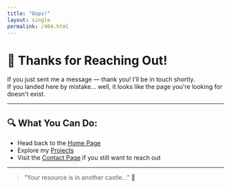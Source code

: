 ```yaml
---
title: "Oops!"
layout: single
permalink: /404.html
---
```


# 👋 Thanks for Reaching Out!

If you just sent me a message — thank you! I'll be in touch shortly.  
If you landed here by mistake… well, it looks like the page you're looking for doesn't exist.

---

## 🔍 What You Can Do:
- Head back to the [Home Page](https://abdulrahmanh.com/)
- Explore my [Projects](https://abdulrahmanh.com/projects)
- Visit the [Contact Page](https://abdulrahmanh.com/contact) if you still want to reach out

---

> “Your resource is in another castle…” 🏰
